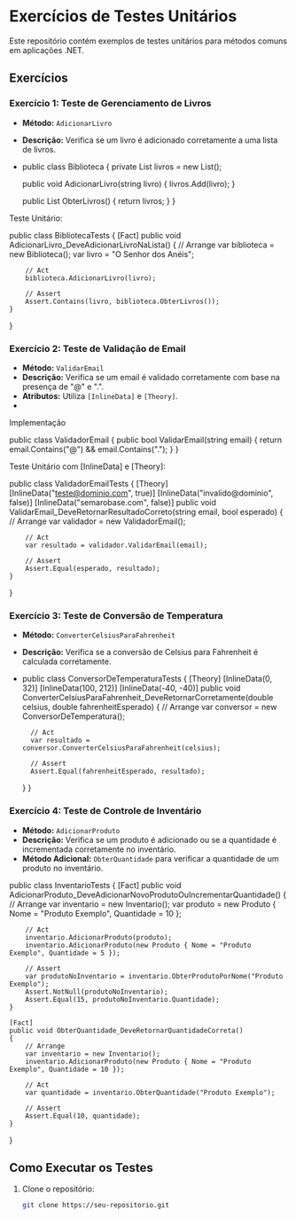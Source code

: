 # Exercícios de Testes Unitários

Este repositório contém exemplos de testes unitários para métodos comuns em aplicações .NET.

## Exercícios

### Exercício 1: Teste de Gerenciamento de Livros
- **Método:** `AdicionarLivro`
- **Descrição:** Verifica se um livro é adicionado corretamente a uma lista de livros.

- public class Biblioteca
{
    private List<string> livros = new List<string>();

    public void AdicionarLivro(string livro)
    {
        livros.Add(livro);
    }

    public List<string> ObterLivros()
    {
        return livros;
    }
}


Teste Unitário:

public class BibliotecaTests
{
    [Fact]
    public void AdicionarLivro_DeveAdicionarLivroNaLista()
    {
        // Arrange
        var biblioteca = new Biblioteca();
        var livro = "O Senhor dos Anéis";

        // Act
        biblioteca.AdicionarLivro(livro);

        // Assert
        Assert.Contains(livro, biblioteca.ObterLivros());
    }
}


### Exercício 2: Teste de Validação de Email
- **Método:** `ValidarEmail`
- **Descrição:** Verifica se um email é validado corretamente com base na presença de "@" e ".".
- **Atributos:** Utiliza `[InlineData]` e `[Theory]`.
- 
Implementação

public class ValidadorEmail
{
    public bool ValidarEmail(string email)
    {
        return email.Contains("@") && email.Contains(".");
    }
}

Teste Unitário com [InlineData] e [Theory]:

public class ValidadorEmailTests
{
    [Theory]
    [InlineData("teste@dominio.com", true)]
    [InlineData("invalido@dominio", false)]
    [InlineData("semarobase.com", false)]
    public void ValidarEmail_DeveRetornarResultadoCorreto(string email, bool esperado)
    {
        // Arrange
        var validador = new ValidadorEmail();

        // Act
        var resultado = validador.ValidarEmail(email);

        // Assert
        Assert.Equal(esperado, resultado);
    }
}



### Exercício 3: Teste de Conversão de Temperatura
- **Método:** `ConverterCelsiusParaFahrenheit`
- **Descrição:** Verifica se a conversão de Celsius para Fahrenheit é calculada corretamente.

- public class ConversorDeTemperaturaTests
{
    [Theory]
    [InlineData(0, 32)]
    [InlineData(100, 212)]
    [InlineData(-40, -40)]
    public void ConverterCelsiusParaFahrenheit_DeveRetornarCorretamente(double celsius, double fahrenheitEsperado)
    {
        // Arrange
        var conversor = new ConversorDeTemperatura();

        // Act
        var resultado = conversor.ConverterCelsiusParaFahrenheit(celsius);

        // Assert
        Assert.Equal(fahrenheitEsperado, resultado);
    }
}


### Exercício 4: Teste de Controle de Inventário
- **Método:** `AdicionarProduto`
- **Descrição:** Verifica se um produto é adicionado ou se a quantidade é incrementada corretamente no inventário.
- **Método Adicional:** `ObterQuantidade` para verificar a quantidade de um produto no inventário.

public class InventarioTests
{
    [Fact]
    public void AdicionarProduto_DeveAdicionarNovoProdutoOuIncrementarQuantidade()
    {
        // Arrange
        var inventario = new Inventario();
        var produto = new Produto { Nome = "Produto Exemplo", Quantidade = 10 };

        // Act
        inventario.AdicionarProduto(produto);
        inventario.AdicionarProduto(new Produto { Nome = "Produto Exemplo", Quantidade = 5 });

        // Assert
        var produtoNoInventario = inventario.ObterProdutoPorNome("Produto Exemplo");
        Assert.NotNull(produtoNoInventario);
        Assert.Equal(15, produtoNoInventario.Quantidade);
    }
    
    [Fact]
    public void ObterQuantidade_DeveRetornarQuantidadeCorreta()
    {
        // Arrange
        var inventario = new Inventario();
        inventario.AdicionarProduto(new Produto { Nome = "Produto Exemplo", Quantidade = 10 });

        // Act
        var quantidade = inventario.ObterQuantidade("Produto Exemplo");

        // Assert
        Assert.Equal(10, quantidade);
    }
}


## Como Executar os Testes

1. Clone o repositório:
   ```bash
   git clone https://seu-repositorio.git




